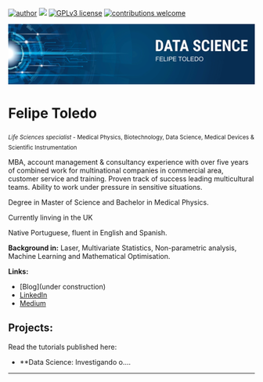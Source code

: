 [![author](https://img.shields.io/badge/author-felipetoledo-red.svg)](https://www.linkedin.com/in/felipetoledo1/) [![](https://img.shields.io/badge/python-3.7+-blue.svg)](https://www.python.org/downloads/release/python-365/) [![GPLv3 license](https://img.shields.io/badge/License-GPLv3-blue.svg)](http://perso.crans.org/besson/LICENSE.html) [![contributions welcome](https://img.shields.io/badge/contributions-welcome-brightgreen.svg?style=flat)](https://github.com/carlosfab/data_science/issues)

<p align="center">
  <img src="banner.png" >
</p>

# Felipe Toledo
<sub>*Life Sciences specialist* - Medical Physics, Biotechnology, Data Science, Medical Devices & Scientific Instrumentation </sub>

MBA, account management & consultancy experience with over five years of combined work for multinational companies in commercial area, customer service and training. Proven track of success leading multicultural teams. Ability to work under pressure in sensitive situations.

Degree in Master of Science and Bachelor in Medical Physics.

Currently linving in the UK

Native Portuguese, fluent in English and Spanish. 

**Background in:** Laser, Multivariate Statistics, Non-parametric analysis, Machine Learning and Mathematical Optimisation.

**Links:**
* [Blog](under construction)
* [LinkedIn](https://www.linkedin.com/in/felipetoledo1/)
* [Medium](https://www.medium.com)


## Projects:
Read the tutorials published here:

* **Data Science: Investigando o....

---




